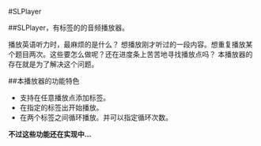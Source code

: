 #SLPlayer

##SLPlayer，有标签的的音频播放器。

播放英语听力时，最麻烦的是什么？
想播放刚才听过的一段内容。想重复播放某个题目两次。这些要怎么做呢？还在进度条上苦苦地寻找播放点吗？
本播放器的存在就是为了解决这个问题。

##本播放器的功能特色
- 支持在任意播放点添加标签。
- 在指定的标签出开始播放。
- 在两个标签之间循环播放。并可以指定循环次数。

**不过这些功能还在实现中...**